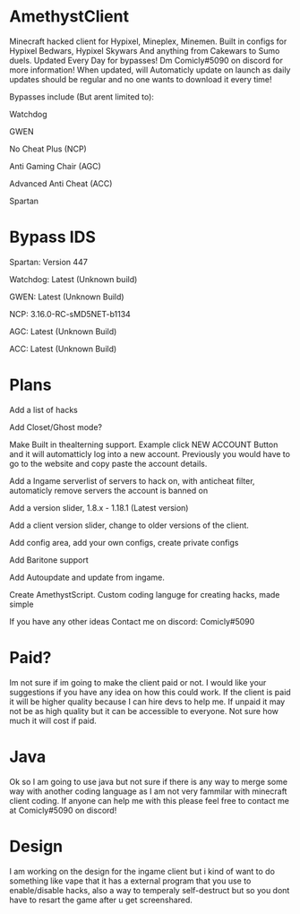 # AmethystClient
Minecraft hacked client for Hypixel, Mineplex, Minemen. Built in configs for Hypixel Bedwars, Hypixel Skywars And anything from Cakewars to Sumo duels. Updated Every Day for bypasses! Dm Comicly#5090 on discord for more information!
When updated, will Automaticly update on launch as daily updates should be regular and no one wants to download it every time!

Bypasses include (But arent limited to):

Watchdog

GWEN

No Cheat Plus (NCP)

Anti Gaming Chair (AGC)

Advanced Anti Cheat (ACC)

Spartan



# Bypass IDS

Spartan: Version 447

Watchdog: Latest (Unknown build)

GWEN: Latest (Unknown Build)

NCP: 3.16.0-RC-sMD5NET-b1134

AGC: Latest (Unknown Build)

ACC: Latest (Unknown Build)



# Plans

Add a list of hacks

Add Closet/Ghost mode?

Make Built in thealterning support. Example click NEW ACCOUNT Button and it will automatticly log into a new account. Previously you would have to go to the website and copy paste the account details.

Add a Ingame serverlist of servers to hack on, with anticheat filter, automaticly remove servers the account is banned on

Add a version slider, 1.8.x - 1.18.1 (Latest version)

Add a client version slider, change to older versions of the client.

Add config area, add your own configs, create private configs

Add Baritone support

Add Autoupdate and update from ingame. 

Create AmethystScript. Custom coding languge for creating hacks, made simple

If you have any other ideas Contact me on discord: Comicly#5090

# Paid?

Im not sure if im going to make the client paid or not. I would like your suggestions if you have any idea on how this could work. If the client is paid it will be higher quality because I can hire devs to help me. If unpaid it may not be as high quality but it can be accessible to everyone. Not sure how much it will cost if paid. 


# Java

Ok so I am going to use java but not sure if there is any way to merge some way with another coding language as I am not very fammilar with minecraft client coding. If anyone can help me with this please feel free to contact me at Comicly#5090 on discord!

# Design

I am working on the design for the ingame client but i kind of want to do something like vape that it has a external program that you use to enable/disable hacks, also a way to temperaly self-destruct but so you dont have to resart the game after u get screenshared.
